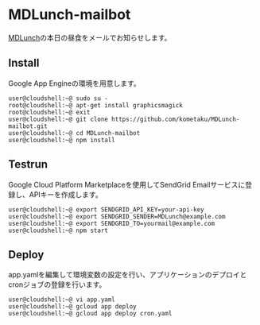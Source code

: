 # MDLunch-mailbot
[MDLunch](https://www2.mdlife-md-lunch.com/itami2userhtml/order/XXeHcFaF9E/top.html)の本日の昼食をメールでお知らせします。

## Install
Google App Engineの環境を用意します。
```
user@cloudshell:~@ sudo su -
root@cloudshell:~@ apt-get install graphicsmagick
root@cloudshell:~@ exit
user@cloudshell:~@ git clone https://github.com/kometaku/MDLunch-mailbot.git
user@cloudshell:~@ cd MDLunch-mailbot
user@cloudshell:~@ npm install
```

## Testrun
Google Cloud Platform Marketplaceを使用してSendGrid Emailサービスに登録し、APIキーを作成します。
```
user@cloudshell:~@ export SENDGRID_API_KEY=your-api-key
user@cloudshell:~@ export SENDGRID_SENDER=MDLunch@example.com
user@cloudshell:~@ export SENDGRID_TO=yourmail@example.com
user@cloudshell:~@ npm start
```

## Deploy
app.yamlを編集して環境変数の設定を行い、アプリケーションのデプロイとcronジョブの登録を行います。
```
user@cloudshell:~@ vi app.yaml
user@cloudshell:~@ gcloud app deploy
user@cloudshell:~@ gcloud app deploy cron.yaml
```
